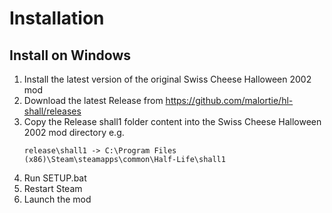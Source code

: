 # Installation

## Install on Windows

1. Install the latest version of the original Swiss Cheese Halloween 2002 mod
2. Download the latest Release from https://github.com/malortie/hl-shall/releases
3. Copy the Release shall1 folder content into the Swiss Cheese Halloween 2002 mod directory e.g.
   ```text
   release\shall1 -> C:\Program Files (x86)\Steam\steamapps\common\Half-Life\shall1
   ```
4. Run SETUP.bat
5. Restart Steam
6. Launch the mod
